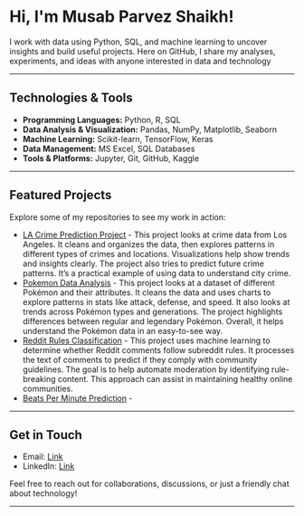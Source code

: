 # Hi, I'm Musab Parvez Shaikh!

I work with data using Python, SQL, and machine learning to uncover insights and build useful projects. Here on GitHub, I share my analyses, experiments, and ideas with anyone interested in data and technology

---

## Technologies & Tools

- **Programming Languages:** Python, R, SQL
- **Data Analysis & Visualization:** Pandas, NumPy, Matplotlib, Seaborn
- **Machine Learning:** Scikit-learn, TensorFlow, Keras
- **Data Management:** MS Excel, SQL Databases
- **Tools & Platforms:** Jupyter, Git, GitHub, Kaggle

---

## Featured Projects

Explore some of my repositories to see my work in action:

- [LA Crime Prediction Project](https://github.com/smusab9152/LA_Crime) - This project looks at crime data from Los Angeles. It cleans and organizes the data, then explores patterns in different types of crimes and locations. Visualizations help show trends and insights clearly. The project also tries to predict future crime patterns. It’s a practical example of using data to understand city crime.
- [Pokemon Data Analysis](https://github.com/smusab9152/Pokemon_Data_Analysis) - This project looks at a dataset of different Pokémon and their attributes. It cleans the data and uses charts to explore patterns in stats like attack, defense, and speed. It also looks at trends across Pokémon types and generations. The project highlights differences between regular and legendary Pokémon. Overall, it helps understand the Pokémon data in an easy-to-see way.
- [Reddit Rules Classification](https://github.com/smusab9152/Reddit_rules_classification) - This project uses machine learning to determine whether Reddit comments follow subreddit rules. It processes the text of comments to predict if they comply with community guidelines. The goal is to help automate moderation by identifying rule-breaking content. This approach can assist in maintaining healthy online communities.
- [Beats Per Minute Prediction](https://github.com/smusab9152/bpm_pred_songs) - 

---

## Get in Touch

-  Email: [Link](mailto:smusab9152@gmail.com)
-  LinkedIn: [Link](https://www.linkedin.com/in/musab-shaikh1)

Feel free to reach out for collaborations, discussions, or just a friendly chat about technology!

---

